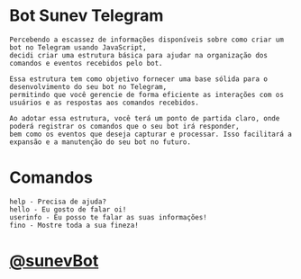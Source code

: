 # Bot Sunev Telegram
    Percebendo a escassez de informações disponíveis sobre como criar um bot no Telegram usando JavaScript, 
    decidi criar uma estrutura básica para ajudar na organização dos comandos e eventos recebidos pelo bot.

    Essa estrutura tem como objetivo fornecer uma base sólida para o desenvolvimento do seu bot no Telegram, 
    permitindo que você gerencie de forma eficiente as interações com os usuários e as respostas aos comandos recebidos.

    Ao adotar essa estrutura, você terá um ponto de partida claro, onde poderá registrar os comandos que o seu bot irá responder, 
    bem como os eventos que deseja capturar e processar. Isso facilitará a expansão e a manutenção do seu bot no futuro.

# Comandos
    help - Precisa de ajuda?
    hello - Eu gosto de falar oi!
    userinfo - Eu posso te falar as suas informações!
    fino - Mostre toda a sua fineza!
    
# [@sunevBot](https://web.telegram.org/k/#@SunevBot)
